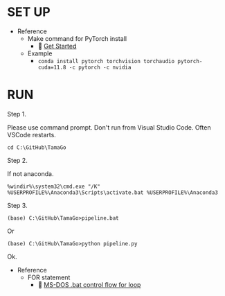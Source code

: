 SET UP
======

* Reference
    * Make command for PyTorch install
        * 📖 [Get Started](https://pytorch.org/get-started/locally/)
    * Example
        * `conda install pytorch torchvision torchaudio pytorch-cuda=11.8 -c pytorch -c nvidia`

RUN
===

Step 1.  

Please use command prompt. Don't run from Visual Studio Code. Often VSCode restarts.  

```
cd C:\GitHub\TamaGo
```

Step 2.  

If not anaconda.  

```
%windir%\system32\cmd.exe "/K" %USERPROFILE%\Anaconda3\Scripts\activate.bat %USERPROFILE%\Anaconda3
```

Step 3.  

```
(base) C:\GitHub\TamaGo>pipeline.bat
```

Or  

```
(base) C:\GitHub\TamaGo>python pipeline.py
```

Ok.  

* Reference
    * FOR statement
        * 📖 [MS-DOS .bat control flow for loop](https://www.ipentec.com/document/ms-dos-bat-control-flow-for-loop)
